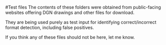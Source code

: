 #Test files
The contents of these folders were obtained from public-facing websites offering DGN drawings and other files for download.

They are being used purely as test input for identifying correct/incorrect format detection, including false positives.

If you think any of these files should not be here, let me know.
